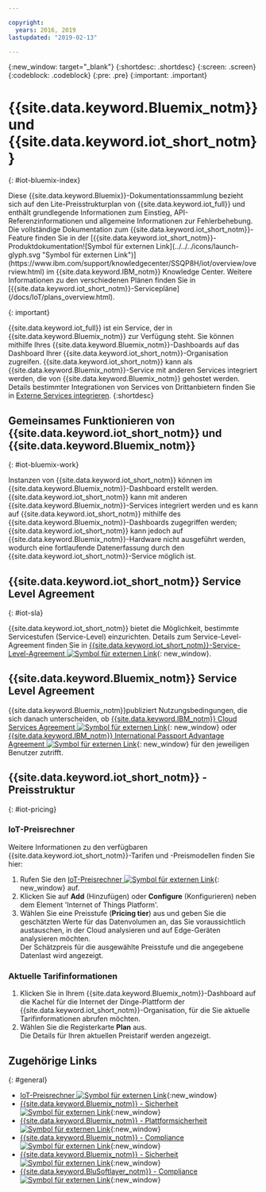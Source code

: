 ```yaml
---

copyright:
  years: 2016, 2019
lastupdated: "2019-02-13"

---
```


{:new_window: target="\_blank"}
{:shortdesc: .shortdesc}
{:screen: .screen}
{:codeblock: .codeblock}
{:pre: .pre}
{:important: .important}

# {{site.data.keyword.Bluemix_notm}} und {{site.data.keyword.iot_short_notm}}
{: #iot-bluemix-index}

<p>Diese {{site.data.keyword.Bluemix}}-Dokumentationssammlung bezieht sich auf den Lite-Preisstrukturplan von {{site.data.keyword.iot_full}} und enthält grundlegende Informationen zum Einstieg, API-Referenzinformationen und allgemeine Informationen zur Fehlerbehebung.
Die vollständige Dokumentation zum {{site.data.keyword.iot_short_notm}}-Feature finden Sie in der [{{site.data.keyword.iot_short_notm}}-Produktdokumentation![Symbol für externen Link](../../../icons/launch-glyph.svg "Symbol für externen Link")](https://www.ibm.com/support/knowledgecenter/SSQP8H/iot/overview/overview.html) im {{site.data.keyword.IBM_notm}} Knowledge Center. Weitere Informationen zu den verschiedenen Plänen finden Sie in [{{site.data.keyword.iot_short_notm}}-Servicepläne](/docs/IoT/plans_overview.html).
</p>
{: important}

{{site.data.keyword.iot_full}} ist ein Service, der in {{site.data.keyword.Bluemix_notm}} zur Verfügung steht. Sie können mithilfe Ihres {{site.data.keyword.Bluemix_notm}}-Dashboards auf das Dashboard Ihrer {{site.data.keyword.iot_short_notm}}-Organisation zugreifen. {{site.data.keyword.iot_short_notm}} kann als {{site.data.keyword.Bluemix_notm}}-Service mit anderen Services integriert werden, die von {{site.data.keyword.Bluemix_notm}} gehostet werden. Details bestimmter Integrationen von Services von Drittanbietern finden Sie in [Externe Services integrieren](/docs/IoT/references/extensions/index.html).
{:shortdesc}

## Gemeinsames Funktionieren von {{site.data.keyword.iot_short_notm}} und {{site.data.keyword.Bluemix_notm}}
{: #iot-bluemix-work}

Instanzen von {{site.data.keyword.iot_short_notm}} können im {{site.data.keyword.Bluemix_notm}}-Dashboard erstellt werden. {{site.data.keyword.iot_short_notm}} kann mit anderen {{site.data.keyword.Bluemix_notm}}-Services integriert werden und es kann auf {{site.data.keyword.iot_short_notm}} mithilfe des {{site.data.keyword.Bluemix_notm}}-Dashboards zugegriffen werden; {{site.data.keyword.iot_short_notm}} kann jedoch auf {{site.data.keyword.Bluemix_notm}}-Hardware nicht ausgeführt werden, wodurch eine fortlaufende Datenerfassung durch den {{site.data.keyword.iot_short_notm}}-Service möglich ist.

## {{site.data.keyword.iot_short_notm}} Service Level Agreement
{: #iot-sla}

{{site.data.keyword.iot_short_notm}} bietet die Möglichkeit, bestimmte Servicestufen (Service-Level) einzurichten. Details zum Service-Level-Agreement finden Sie in [{{site.data.keyword.iot_short_notm}}-Service-Level-Agreement ![Symbol für externen Link](../../../icons/launch-glyph.svg "Symbol für externen Link")](https://www-03.ibm.com/software/sla/sladb.nsf/8bd55c6b9fa8039c86256c6800578854/62a7eae9288fddcc862581d0007c2583/$FILE/i126-6738-05_12-2017_en_US.pdf){: new_window}.

## {{site.data.keyword.Bluemix_notm}} Service Level Agreement

{{site.data.keyword.Bluemix_notm}}publiziert Nutzungsbedingungen, die sich danach unterscheiden, ob [{{site.data.keyword.IBM_notm}} Cloud Services Agreement ![Symbol für externen Link](../../../icons/launch-glyph.svg)](http://www-05.ibm.com/support/operations/files/pdf/csa_us.pdf?cm_mc_uid=65870113399114371461368&cm_mc_sid_50200000=1469524513){: new_window} oder [{{site.data.keyword.IBM_notm}} International Passport Advantage Agreement ![Symbol für externen Link](../../../icons/launch-glyph.svg)](https://www-01.ibm.com/software/passportadvantage/pa_agreements.html){: new_window} für den jeweiligen Benutzer zutrifft. 

## {{site.data.keyword.iot_short_notm}} - Preisstruktur
{: #iot-pricing}

### IoT-Preisrechner
Weitere Informationen zu den verfügbaren {{site.data.keyword.iot_short_notm}}-Tarifen und -Preismodellen finden Sie hier:
1. Rufen Sie den [IoT-Preisrechner ![Symbol für externen Link](../../../icons/launch-glyph.svg "Symbol für externen Link")](https://console.bluemix.net/pricing/configure/service/iotf-service-id){: new_window} auf.   
2. Klicken Sie auf **Add** (Hinzufügen) oder **Configure** (Konfigurieren) neben dem Element 'Internet of Things Platform'.
3. Wählen Sie eine Preisstufe (**Pricing tier**) aus und geben Sie die geschätzten Werte für das Datenvolumen an, das Sie voraussichtlich austauschen, in der Cloud analysieren und auf Edge-Geräten analysieren möchten.  
Der Schätzpreis für die ausgewählte Preisstufe und die angegebene Datenlast wird angezeigt.

### Aktuelle Tarifinformationen
1. Klicken Sie in Ihrem {{site.data.keyword.Bluemix_notm}}-Dashboard auf die Kachel für die Internet der Dinge-Plattform der {{site.data.keyword.iot_short_notm}}-Organisation, für die Sie aktuelle Tarifinformationen abrufen möchten.
2. Wählen Sie die Registerkarte **Plan** aus.  
Die Details für Ihren aktuellen Preistarif werden angezeigt.

## Zugehörige Links
{: #general}

* [IoT-Preisrechner ![Symbol für externen Link](../../../icons/launch-glyph.svg "Symbol für externen Link")](http://iot-cost-calculator.ng.bluemix.net/){:new_window}
* [{{site.data.keyword.Bluemix_notm}} - Sicherheit ![Symbol für externen Link](../../../icons/launch-glyph.svg "Symbol für externen Link")](https://console.ng.bluemix.net/docs/security/index.html#security){:new_window}
* [{{site.data.keyword.Bluemix_notm}} - Plattformsicherheit ![Symbol für externen Link](../../../icons/launch-glyph.svg "Symbol für externen Link")](https://console.ng.bluemix.net/docs/security/index.html#platform-security){:new_window}
* [{{site.data.keyword.Bluemix_notm}} - Compliance ![Symbol für externen Link](../../../icons/launch-glyph.svg "Symbol für externen Link")](https://console.ng.bluemix.net/docs/security/index.html#compliance){:new_window}
* [{{site.data.keyword.Bluemix_notm}} - Sicherheit ![Symbol für externen Link](../../../icons/launch-glyph.svg "Symbol für externen Link")](http://www.softlayer.com/security){:new_window}
* [{{site.data.keyword.BluSoftlayer_notm}} - Compliance ![Symbol für externen Link](../../../icons/launch-glyph.svg "Symbol für externen Link")](http://www.softlayer.com/compliance){:new_window}
